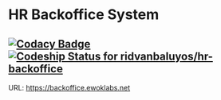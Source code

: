 HR Backoffice System
===================

[![Codacy Badge](https://api.codacy.com/project/badge/Grade/fb808eb5ace24b298c4992f0de0a5b1e)](https://www.codacy.com/app/ewoklabs/hr-backoffice?utm_source=github.com&amp;utm_medium=referral&amp;utm_content=ridvanbaluyos/hr-backoffice&amp;utm_campaign=Badge_Grade) [ ![Codeship Status for ridvanbaluyos/hr-backoffice](https://app.codeship.com/projects/5ecc1ad0-b6ea-0133-ca88-6accf076bcef/status?branch=master)](https://app.codeship.com/projects/134531)
----------

URL: https://backoffice.ewoklabs.net
